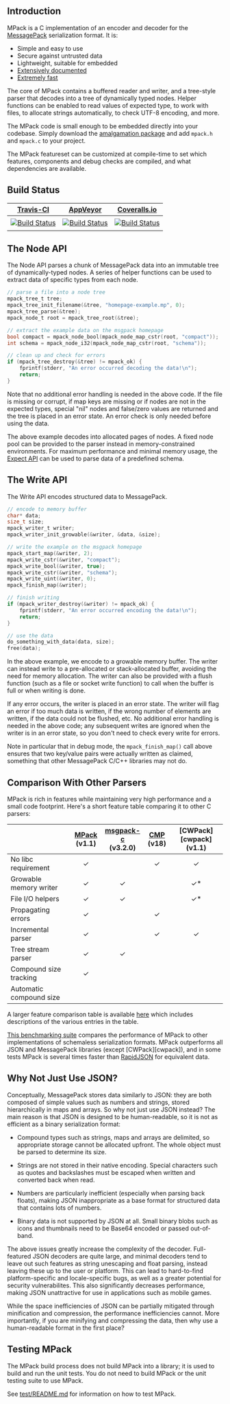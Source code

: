 ## Introduction

MPack is a C implementation of an encoder and decoder for the [MessagePack](http://msgpack.org/) serialization format. It is:

 * Simple and easy to use
 * Secure against untrusted data
 * Lightweight, suitable for embedded
 * [Extensively documented](http://ludocode.github.io/mpack/)
 * [Extremely fast](https://github.com/ludocode/schemaless-benchmarks#speed---desktop-pc)

The core of MPack contains a buffered reader and writer, and a tree-style parser that decodes into a tree of dynamically typed nodes. Helper functions can be enabled to read values of expected type, to work with files, to allocate strings automatically, to check UTF-8 encoding, and more.

The MPack code is small enough to be embedded directly into your codebase. Simply download the [amalgamation package](https://github.com/ludocode/mpack/releases) and add `mpack.h` and `mpack.c` to your project.

The MPack featureset can be customized at compile-time to set which features, components and debug checks are compiled, and what dependencies are available.

## Build Status

[travis-home]: https://travis-ci.org/
[travis-mpack]: https://travis-ci.org/ludocode/mpack/branches
[appveyor-home]: https://ci.appveyor.com/
[appveyor-mpack-master]: https://ci.appveyor.com/project/ludocode/mpack/branch/master
[appveyor-mpack-develop]: https://ci.appveyor.com/project/ludocode/mpack/branch/develop
[coveralls-home]: https://coveralls.io/
[coveralls-mpack-master]: https://coveralls.io/github/ludocode/mpack?branch=master
[coveralls-mpack-develop]: https://coveralls.io/github/ludocode/mpack?branch=develop

<!-- we use some deprecated HTML attributes here to get these stupid badges to line up properly -->
| [Travis-CI][travis-home] | [AppVeyor][appveyor-home] | [Coveralls.io][coveralls-home] |
| :-------: | :----------: | :----------: |
| [<img src="https://travis-ci.org/ludocode/mpack.svg?branch=develop" alt="Build Status" align="top" vspace="4">][travis-mpack] | [<img src="https://ci.appveyor.com/api/projects/status/tux06aefpqq83k30/branch/develop?svg=true" alt="Build Status" align="top" vspace="4">][appveyor-mpack-develop] | [<img src="https://coveralls.io/repos/ludocode/mpack/badge.svg?branch=develop&service=github" alt="Build Status" align="top" vspace="4">][coveralls-mpack-develop] |

## The Node API

The Node API parses a chunk of MessagePack data into an immutable tree of dynamically-typed nodes. A series of helper functions can be used to extract data of specific types from each node.

```C
// parse a file into a node tree
mpack_tree_t tree;
mpack_tree_init_filename(&tree, "homepage-example.mp", 0);
mpack_tree_parse(&tree);
mpack_node_t root = mpack_tree_root(&tree);

// extract the example data on the msgpack homepage
bool compact = mpack_node_bool(mpack_node_map_cstr(root, "compact"));
int schema = mpack_node_i32(mpack_node_map_cstr(root, "schema"));

// clean up and check for errors
if (mpack_tree_destroy(&tree) != mpack_ok) {
    fprintf(stderr, "An error occurred decoding the data!\n");
    return;
}
```

Note that no additional error handling is needed in the above code. If the file is missing or corrupt, if map keys are missing or if nodes are not in the expected types, special "nil" nodes and false/zero values are returned and the tree is placed in an error state. An error check is only needed before using the data.

The above example decodes into allocated pages of nodes. A fixed node pool can be provided to the parser instead in memory-constrained environments. For maximum performance and minimal memory usage, the [Expect API](docs/expect.md) can be used to parse data of a predefined schema.

## The Write API

The Write API encodes structured data to MessagePack.

```C
// encode to memory buffer
char* data;
size_t size;
mpack_writer_t writer;
mpack_writer_init_growable(&writer, &data, &size);

// write the example on the msgpack homepage
mpack_start_map(&writer, 2);
mpack_write_cstr(&writer, "compact");
mpack_write_bool(&writer, true);
mpack_write_cstr(&writer, "schema");
mpack_write_uint(&writer, 0);
mpack_finish_map(&writer);

// finish writing
if (mpack_writer_destroy(&writer) != mpack_ok) {
    fprintf(stderr, "An error occurred encoding the data!\n");
    return;
}

// use the data
do_something_with_data(data, size);
free(data);
```

In the above example, we encode to a growable memory buffer. The writer can instead write to a pre-allocated or stack-allocated buffer, avoiding the need for memory allocation. The writer can also be provided with a flush function (such as a file or socket write function) to call when the buffer is full or when writing is done.

If any error occurs, the writer is placed in an error state. The writer will flag an error if too much data is written, if the wrong number of elements are written, if the data could not be flushed, etc. No additional error handling is needed in the above code; any subsequent writes are ignored when the writer is in an error state, so you don't need to check every write for errors.

Note in particular that in debug mode, the `mpack_finish_map()` call above ensures that two key/value pairs were actually written as claimed, something that other MessagePack C/C++ libraries may not do.

## Comparison With Other Parsers

MPack is rich in features while maintaining very high performance and a small code footprint. Here's a short feature table comparing it to other C parsers:

[mpack]: https://github.com/ludocode/mpack
[msgpack-c]: https://github.com/msgpack/msgpack-c
[cmp]: https://github.com/camgunz/cmp

|    | [MPack][mpack]<br>(v1.1) | [msgpack-c][msgpack-c]<br>(v3.2.0) | [CMP][cmp]<br>(v18) | [CWPack][cwpack]<br>(v1.1) |
|:------------------------------------|:---:|:---:|:---:|:---:|
| No libc requirement                 | ✓   |     | ✓   | ✓   |
| Growable memory writer              | ✓   | ✓   |     | ✓\* |
| File I/O helpers                    | ✓   | ✓   |     | ✓\* |
| Propagating errors                  | ✓   |     | ✓   |     |
| Incremental parser                  | ✓   |     | ✓   | ✓   |
| Tree stream parser                  | ✓   | ✓   |     |     |
| Compound size tracking              | ✓   |     |     |     |
| Automatic compound size             |     |     |     |     |

A larger feature comparison table is available [here](docs/features.md) which includes descriptions of the various entries in the table.

[This benchmarking suite](https://github.com/ludocode/schemaless-benchmarks) compares the performance of MPack to other implementations of schemaless serialization formats. MPack outperforms all JSON and MessagePack libraries (except [CWPack][cwpack]), and in some tests MPack is several times faster than [RapidJSON](https://github.com/miloyip/rapidjson) for equivalent data.

## Why Not Just Use JSON?

Conceptually, MessagePack stores data similarly to JSON: they are both composed of simple values such as numbers and strings, stored hierarchically in maps and arrays. So why not just use JSON instead? The main reason is that JSON is designed to be human-readable, so it is not as efficient as a binary serialization format:

- Compound types such as strings, maps and arrays are delimited, so appropriate storage cannot be allocated upfront. The whole object must be parsed to determine its size.

- Strings are not stored in their native encoding. Special characters such as quotes and backslashes must be escaped when written and converted back when read.

- Numbers are particularly inefficient (especially when parsing back floats), making JSON inappropriate as a base format for structured data that contains lots of numbers.

- Binary data is not supported by JSON at all. Small binary blobs such as icons and thumbnails need to be Base64 encoded or passed out-of-band.

The above issues greatly increase the complexity of the decoder. Full-featured JSON decoders are quite large, and minimal decoders tend to leave out such features as string unescaping and float parsing, instead leaving these up to the user or platform. This can lead to hard-to-find platform-specific and locale-specific bugs, as well as a greater potential for security vulnerabilites. This also significantly decreases performance, making JSON unattractive for use in applications such as mobile games.

While the space inefficiencies of JSON can be partially mitigated through minification and compression, the performance inefficiencies cannot. More importantly, if you are minifying and compressing the data, then why use a human-readable format in the first place?

## Testing MPack

The MPack build process does not build MPack into a library; it is used to build and run the unit tests. You do not need to build MPack or the unit testing suite to use MPack.

See [test/README.md](test/README.md) for information on how to test MPack.
